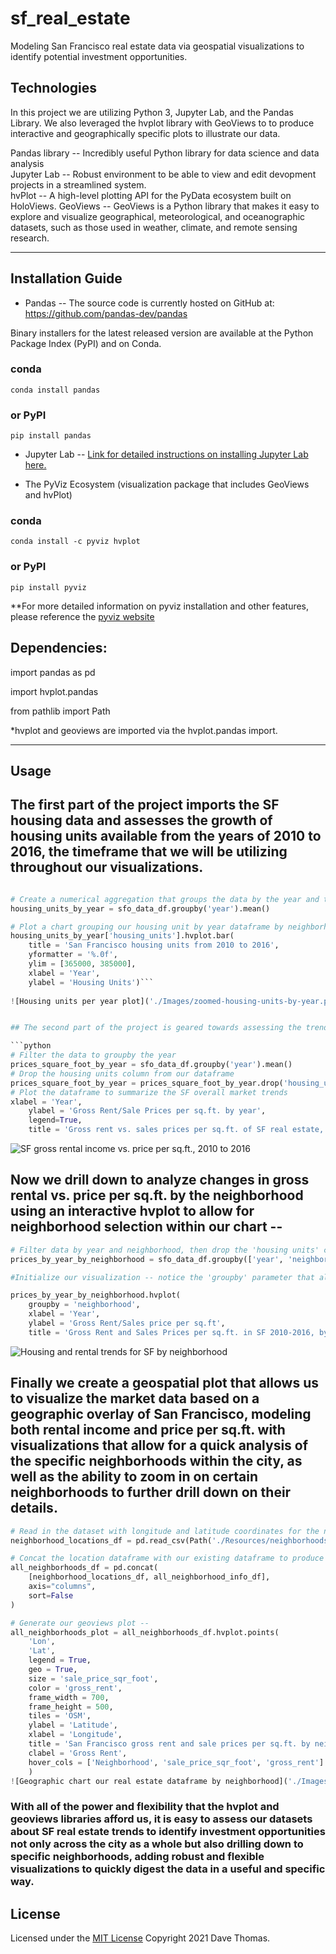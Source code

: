 # sf_real_estate
Modeling San Francisco real estate data via geospatial visualizations to identify potential investment opportunities.

## Technologies

In this project we are utilizing Python 3, Jupyter Lab, and the Pandas Library.  We also leveraged the hvplot library with GeoViews to to produce interactive and geographically specific plots to illustrate our data.  

Pandas library -- Incredibly useful Python library for data science and data analysis  
Jupyter Lab -- Robust environment to be able to view and edit devopment projects in a streamlined system.  
hvPlot -- A high-level plotting API for the PyData ecosystem built on HoloViews.
GeoViews -- GeoViews is a Python library that makes it easy to explore and visualize geographical, meteorological, and oceanographic datasets, such as those used in weather, climate, and remote sensing research.

---

## Installation Guide

* Pandas -- The source code is currently hosted on GitHub at: https://github.com/pandas-dev/pandas

Binary installers for the latest released version are available at the Python Package Index (PyPI) and on Conda.

### conda
`conda install pandas`
### or PyPI
`pip install pandas`

* Jupyter Lab -- 
    [Link for detailed instructions on installing Jupyter Lab here.](https://jupyter.org/install)  
    
*  The PyViz Ecosystem (visualization package that includes GeoViews and hvPlot)  

### conda
`conda install -c pyviz hvplot`
### or PyPI
`pip install pyviz`  

**For more detailed information on pyviz installation and other features, please reference the [pyviz website](https://pyviz.org/)

## Dependencies:  

import pandas as pd  

import hvplot.pandas  

from pathlib import Path  

*hvplot and geoviews are imported via the hvplot.pandas import.

---

## Usage

## The first part of the project imports the SF housing data and assesses the growth of housing units available from the years of 2010 to 2016, the timeframe that we will be utilizing throughout our visualizations.  

```python 

# Create a numerical aggregation that groups the data by the year and then averages the results.
housing_units_by_year = sfo_data_df.groupby('year').mean()

# Plot a chart grouping our housing unit by year dataframe by neighborhood  
housing_units_by_year['housing_units'].hvplot.bar(
    title = 'San Francisco housing units from 2010 to 2016', 
    yformatter = '%.0f', 
    ylim = [365000, 385000],
    xlabel = 'Year',
    ylabel = 'Housing Units')```  
    
![Housing units per year plot]('./Images/zoomed-housing-units-by-year.png')  


## The second part of the project is geared towards assessing the trends of average sales price per sq.ft. in San Francisco vs. the gross rent from the years of 2010 to 2016.

```python  
# Filter the data to groupby the year
prices_square_foot_by_year = sfo_data_df.groupby('year').mean()  
# Drop the housing units column from our dataframe  
prices_square_foot_by_year = prices_square_foot_by_year.drop('housing_units', axis=1)  
# Plot the dataframe to summarize the SF overall market trends  
xlabel = 'Year', 
    ylabel = 'Gross Rent/Sale Prices per sq.ft. by year', 
    legend=True, 
    title = 'Gross rent vs. sales prices per sq.ft. of SF real estate, 2010 to 2016')
```
![SF gross rental income vs. price per sq.ft., 2010 to 2016]('../Images/avg-sale-px-sq-foot-gross-rent.png')  
  

##  Now we drill down to analyze changes in gross rental vs. price per sq.ft. by the neighborhood using an interactive hvplot to allow for neighborhood selection within our chart --  

```python  
# Filter data by year and neighborhood, then drop the 'housing units' column from our DataFrame as before
prices_by_year_by_neighborhood = sfo_data_df.groupby(['year', 'neighborhood']).mean()  

#Initialize our visualization -- notice the 'groupby' parameter that allows for a dropdown box within our chart to select specific neighborhoods to analyze the data from  

prices_by_year_by_neighborhood.hvplot(
    groupby = 'neighborhood',
    xlabel = 'Year',
    ylabel = 'Gross Rent/Sales price per sq.ft',
    title = 'Gross Rent and Sales Prices per sq.ft. in SF 2010-2016, by neighborhood') 
```
![Housing and rental trends for SF by neighborhood]('./Images/pricing-info-by-neighborhood.png')  
  

## Finally we create a geospatial plot that allows us to visualize the market data based on a geographic overlay of San Francisco, modeling both rental income and price per sq.ft. with visualizations that allow for a quick analysis of the specific neighborhoods within the city, as well as the ability to zoom in on certain neighborhoods to further drill down on their details.  

```python  
# Read in the dataset with longitude and latitude coordinates for the neighborhoods in SF --  
neighborhood_locations_df = pd.read_csv(Path('./Resources/neighborhoods_coordinates.csv'), index_col = 'Neighborhood')  

# Concat the location dataframe with our existing dataframe to produce one from which we can generate our plot --  
all_neighborhoods_df = pd.concat(
    [neighborhood_locations_df, all_neighborhood_info_df], 
    axis="columns",
    sort=False
)  

# Generate our geoviews plot --
all_neighborhoods_plot = all_neighborhoods_df.hvplot.points(
    'Lon',
    'Lat',
    legend = True,
    geo = True,
    size = 'sale_price_sqr_foot',
    color = 'gross_rent',
    frame_width = 700,
    frame_height = 500,
    tiles = 'OSM',
    ylabel = 'Latitude',
    xlabel = 'Longitude',
    title = 'San Francisco gross rent and sale prices per sq.ft. by neighborhood (marked by circle size)',
    clabel = 'Gross Rent',
    hover_cols = ['Neighborhood', 'sale_price_sqr_foot', 'gross_rent']
    )  
![Geographic chart our real estate dataframe by neighborhood]('./Images/6-4-geoviews-plot.png')  
```  

### With all of the power and flexibility that the hvplot and geoviews libraries afford us, it is easy to assess our datasets about SF real estate trends to identify investment opportunities not only across the city as a whole but also drilling down to specific neighborhoods, adding robust and flexible visualizations to quickly digest the data in a useful and specific way.



## License

Licensed under the [MIT License](https://github.com/git/git-scm.com/blob/main/MIT-LICENSE.txt)  Copyright 2021 Dave Thomas.

